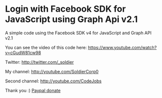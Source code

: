 Login with Facebook SDK for JavaScript using Graph Api v2.1
======================================

A simple code using the Facebook SDK v4 for JavaScript and Graph API v2.1

You can see the video of this code here: https://www.youtube.com/watch?v=cGudW81cw98

Twitter: http://twitter.com/_soldier

My channel: http://youtube.com/SoldierCorp0

Second channel: http://youtube.com/CodeJobs

Thank you :) <a href="https://www.paypal.com/cgi-bin/webscr?cmd=_s-xclick&hosted_button_id=LUYM54YD8YKZE">Paypal donate</a>
